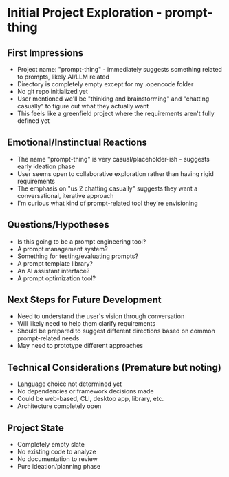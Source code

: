 # Initial Project Exploration - prompt-thing

## First Impressions
- Project name: "prompt-thing" - immediately suggests something related to prompts, likely AI/LLM related
- Directory is completely empty except for my .opencode folder
- No git repo initialized yet
- User mentioned we'll be "thinking and brainstorming" and "chatting casually" to figure out what they actually want
- This feels like a greenfield project where the requirements aren't fully defined yet

## Emotional/Instinctual Reactions
- The name "prompt-thing" is very casual/placeholder-ish - suggests early ideation phase
- User seems open to collaborative exploration rather than having rigid requirements
- The emphasis on "us 2 chatting casually" suggests they want a conversational, iterative approach
- I'm curious what kind of prompt-related tool they're envisioning

## Questions/Hypotheses
- Is this going to be a prompt engineering tool?
- A prompt management system?
- Something for testing/evaluating prompts?
- A prompt template library?
- An AI assistant interface?
- A prompt optimization tool?

## Next Steps for Future Development
- Need to understand the user's vision through conversation
- Will likely need to help them clarify requirements
- Should be prepared to suggest different directions based on common prompt-related needs
- May need to prototype different approaches

## Technical Considerations (Premature but noting)
- Language choice not determined yet
- No dependencies or framework decisions made
- Could be web-based, CLI, desktop app, library, etc.
- Architecture completely open

## Project State
- Completely empty slate
- No existing code to analyze
- No documentation to review
- Pure ideation/planning phase